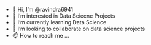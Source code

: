 - 👋 Hi, I’m @ravindra6941
- 👀 I’m interested in Data Sciecne Projects
- 🌱 I’m currently learning Data Science
- 💞️ I’m looking to collaborate on data science projects
- 📫 How to reach me ...

<!---
ravindra6941/ravindra6941 is a ✨ special ✨ repository because its `README.md` (this file) appears on your GitHub profile.
You can click the Preview link to take a look at your changes.
--->
